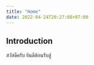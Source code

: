 ```yaml
---
title: "Home"
date: 2022-04-24T20:27:08+07:00
---
```


## Introduction

สวัสดีครับ ยินดีต้อนรับสู่ 
